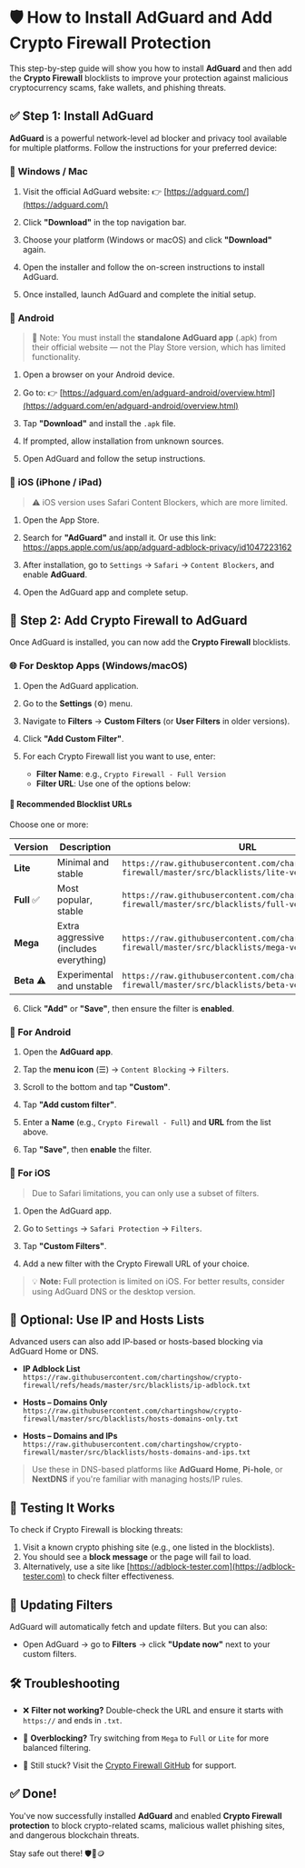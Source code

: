 # 🛡️ How to Install AdGuard and Add Crypto Firewall Protection

This step-by-step guide will show you how to install **AdGuard** and then add the **Crypto Firewall** blocklists to improve your protection against malicious cryptocurrency scams, fake wallets, and phishing threats.

## ✅ Step 1: Install AdGuard

**AdGuard** is a powerful network-level ad blocker and privacy tool available for multiple platforms. Follow the instructions for your preferred device:

### 🔹 **Windows / Mac**

1. Visit the official AdGuard website:
   👉 [https://adguard.com/](https://adguard.com/)

2. Click **"Download"** in the top navigation bar.

3. Choose your platform (Windows or macOS) and click **"Download"** again.

4. Open the installer and follow the on-screen instructions to install AdGuard.

5. Once installed, launch AdGuard and complete the initial setup.

### 🔹 **Android**

> 📌 Note: You must install the **standalone AdGuard app** (.apk) from their official website — not the Play Store version, which has limited functionality.

1. Open a browser on your Android device.

2. Go to: 👉 [https://adguard.com/en/adguard-android/overview.html](https://adguard.com/en/adguard-android/overview.html)

3. Tap **"Download"** and install the `.apk` file.

4. If prompted, allow installation from unknown sources.

5. Open AdGuard and follow the setup instructions.

### 🔹 **iOS (iPhone / iPad)**

> ⚠️ iOS version uses Safari Content Blockers, which are more limited.

1. Open the App Store.

2. Search for **"AdGuard"** and install it. Or use this link: https://apps.apple.com/us/app/adguard-adblock-privacy/id1047223162

3. After installation, go to `Settings` → `Safari` → `Content Blockers`, and enable **AdGuard**.

4. Open the AdGuard app and complete setup.

## 🔧 Step 2: Add Crypto Firewall to AdGuard

Once AdGuard is installed, you can now add the **Crypto Firewall** blocklists.

### 🌐 For Desktop Apps (Windows/macOS)

1. Open the AdGuard application.

2. Go to the **Settings** (⚙️) menu.

3. Navigate to **Filters** → **Custom Filters** (or **User Filters** in older versions).

4. Click **"Add Custom Filter"**.

5. For each Crypto Firewall list you want to use, enter:

   * **Filter Name**: e.g., `Crypto Firewall - Full Version`
   * **Filter URL**: Use one of the options below:

#### 📄 Recommended Blocklist URLs

Choose one or more:

| Version     | Description                            | URL                                                                                                     |
| ----------- | -------------------------------------- | ------------------------------------------------------------------------------------------------------- |
| **Lite**    | Minimal and stable                     | `https://raw.githubusercontent.com/chartingshow/crypto-firewall/master/src/blacklists/lite-version.txt` |
| **Full** ✅  | Most popular, stable                   | `https://raw.githubusercontent.com/chartingshow/crypto-firewall/master/src/blacklists/full-version.txt` |
| **Mega**    | Extra aggressive (includes everything) | `https://raw.githubusercontent.com/chartingshow/crypto-firewall/master/src/blacklists/mega-version.txt` |
| **Beta** ⚠️ | Experimental and unstable              | `https://raw.githubusercontent.com/chartingshow/crypto-firewall/master/src/blacklists/beta-version.txt` |

6. Click **"Add"** or **"Save"**, then ensure the filter is **enabled**.

### 📱 For Android

1. Open the **AdGuard app**.

2. Tap the **menu icon** (☰) → `Content Blocking` → `Filters`.

3. Scroll to the bottom and tap **"Custom"**.

4. Tap **"Add custom filter"**.

5. Enter a **Name** (e.g., `Crypto Firewall - Full`) and **URL** from the list above.

6. Tap **"Save"**, then **enable** the filter.

### 🍏 For iOS

> Due to Safari limitations, you can only use a subset of filters.

1. Open the AdGuard app.

2. Go to `Settings` → `Safari Protection` → `Filters`.

3. Tap **"Custom Filters"**.

4. Add a new filter with the Crypto Firewall URL of your choice.

> 💡 **Note:** Full protection is limited on iOS. For better results, consider using AdGuard DNS or the desktop version.

## 🧱 Optional: Use IP and Hosts Lists

Advanced users can also add IP-based or hosts-based blocking via AdGuard Home or DNS.

* **IP Adblock List**
  `https://raw.githubusercontent.com/chartingshow/crypto-firewall/refs/heads/master/src/blacklists/ip-adblock.txt`

* **Hosts – Domains Only**
  `https://raw.githubusercontent.com/chartingshow/crypto-firewall/master/src/blacklists/hosts-domains-only.txt`

* **Hosts – Domains and IPs**
  `https://raw.githubusercontent.com/chartingshow/crypto-firewall/master/src/blacklists/hosts-domains-and-ips.txt`

> Use these in DNS-based platforms like **AdGuard Home**, **Pi-hole**, or **NextDNS** if you're familiar with managing hosts/IP rules.

## 🧪 Testing It Works

To check if Crypto Firewall is blocking threats:

1. Visit a known crypto phishing site (e.g., one listed in the blocklists).
2. You should see a **block message** or the page will fail to load.
3. Alternatively, use a site like [https://adblock-tester.com](https://adblock-tester.com) to check filter effectiveness.

## 🔄 Updating Filters

AdGuard will automatically fetch and update filters. But you can also:

* Open AdGuard → go to **Filters** → click **"Update now"** next to your custom filters.

## 🛠 Troubleshooting

* ❌ **Filter not working?**
  Double-check the URL and ensure it starts with `https://` and ends in `.txt`.

* 🚫 **Overblocking?**
  Try switching from `Mega` to `Full` or `Lite` for more balanced filtering.

* 💬 Still stuck?
  Visit the [Crypto Firewall GitHub](https://github.com/chartingshow/crypto-firewall) for support.

## ✅ Done!

You've now successfully installed **AdGuard** and enabled **Crypto Firewall protection** to block crypto-related scams, malicious wallet phishing sites, and dangerous blockchain threats.

Stay safe out there! 🛡🚫🪙
